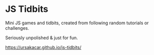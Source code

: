 # JS Tidbits

Mini JS games and tidbits, created from following random tutorials or challenges.

Seriously unpolished & just for fun.

https://ursakacar.github.io/js-tidbits/
